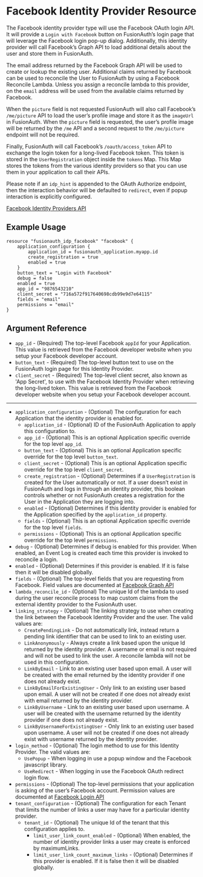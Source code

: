 # Facebook Identity Provider Resource

The Facebook identity provider type will use the Facebook OAuth login API. It will provide a `Login with Facebook` button on FusionAuth’s login page that will leverage the Facebook login pop-up dialog. Additionally, this identity provider will call Facebook’s Graph API to load additional details about the user and store them in FusionAuth.

The email address returned by the Facebook Graph API will be used to create or lookup the existing user. Additional claims returned by Facebook can be used to reconcile the User to FusionAuth by using a Facebook Reconcile Lambda. Unless you assign a reconcile lambda to this provider, on the `email` address will be used from the available claims returned by Facebook.

When the `picture` field is not requested FusionAuth will also call Facebook’s `/me/picture` API to load the user’s profile image and store it as the `imageUrl` in FusionAuth. When the `picture` field is requested, the user’s profile image will be returned by the `/me` API and a second request to the `/me/picture` endpoint will not be required.

Finally, FusionAuth will call Facebook’s `/oauth/access_token` API to exchange the login token for a long-lived Facebook token. This token is stored in the `UserRegistration` object inside the `tokens` Map. This Map stores the tokens from the various identity providers so that you can use them in your application to call their APIs.

Please note if an `idp_hint` is appended to the OAuth Authorize endpoint, then the interaction behavior will be defaulted to `redirect`, even if popup interaction is explicitly configured.

[Facebook Identity Providers API](https://fusionauth.io/docs/v1/tech/apis/identity-providers/facebook)

## Example Usage

```hcl
resource "fusionauth_idp_facebook" "facebook" {
    application_configuration {
        application_id = fusionauth_application.myapp.id
        create_registration = true
        enabled = true
    }
    button_text = "Login with Facebook"
    debug = false
    enabled = true
    app_id = "9876543210"
    client_secret = "716a572f917640698cdb99e9d7e64115"
    fields = "email"
    permissions = "email"
}
```

## Argument Reference

* `app_id` - (Required) The top-level Facebook `appId` for your Application. This value is retrieved from the Facebook developer website when you setup your Facebook developer account.
* `button_text` - (Required) The top-level button text to use on the FusionAuth login page for this Identity Provider.
* `client_secret` - (Required) The top-level client secret, also known as 'App Secret', to use with the Facebook Identity Provider when retrieving the long-lived token. This value is retrieved from the Facebook developer website when you setup your Facebook developer account.

---

* `application_configuration` - (Optional) The configuration for each Application that the identity provider is enabled for.
  * `application_id` - (Optional) ID of the FusionAuth Application to apply this configuration to.
  * `app_id` - (Optional) This is an optional Application specific override for the top level `app_id`.
  * `button_text` - (Optional) This is an optional Application specific override for the top level `button_text`.
  * `client_secret` - (Optional) This is an optional Application specific override for the top level `client_secret`.
  * `create_registration` - (Optional) Determines if a `UserRegistration` is created for the User automatically or not. If a user doesn’t exist in FusionAuth and logs in through an identity provider, this boolean controls whether or not FusionAuth creates a registration for the User in the Application they are logging into.
  * `enabled` - (Optional) Determines if this identity provider is enabled for the Application specified by the `application_id` property.
  * `fields` - (Optional) This is an optional Application specific override for the top level `fields`.
  * `permissions` - (Optional) This is an optional Application specific override for the top level `permissions`.
* `debug` - (Optional) Determines if debug is enabled for this provider. When enabled, an Event Log is created each time this provider is invoked to reconcile a login.
* `enabled` - (Optional) Determines if this provider is enabled. If it is false then it will be disabled globally.
* `fields` - (Optional) The top-level fields that you are requesting from Facebook.
  Field values are documented at [Facebook Graph API](https://developers.facebook.com/docs/graph-api/using-graph-api/)
* `lambda_reconcile_id` - (Optional) The unique Id of the lambda to used during the user reconcile process to map custom claims from the external identity provider to the FusionAuth user.
* `linking_strategy` - (Optional) The linking strategy to use when creating the link between the Facebook Identity Provider and the user.
  The valid values are:
  * `CreatePendingLink` - Do not automatically link, instead return a pending link identifier that can be used to link to an existing user.
  * `LinkAnonymously` - Always create a link based upon the unique Id returned by the identity provider. A username or email is not required and will not be used to link the user. A reconcile lambda will not be used in this configuration.
  * `LinkByEmail` - Link to an existing user based upon email. A user will be created with the email returned by the identity provider if one does not already exist.
  * `LinkByEmailForExistingUser` - Only link to an existing user based upon email. A user will not be created if one does not already exist with email returned by the identity provider.
  * `LinkByUsername` - Link to an existing user based upon username. A user will be created with the username returned by the identity provider if one does not already exist.
  * `LinkByUsernameForExistingUser` - Only link to an existing user based upon username. A user will not be created if one does not already exist with username returned by the identity provider.
* `login_method` - (Optional) The login method to use for this Identity Provider.
  The valid values are:
  * `UsePopup` - When logging in use a popup window and the Facebook javascript library.
  * `UseRedirect` - When logging in use the Facebook OAuth redirect login flow.
* `permissions` - (Optional) The top-level permissions that your application is asking of the user’s Facebook account.
  Permission values are documented at [Facebook Login API](https://developers.facebook.com/docs/permissions/reference)
* `tenant_configuration` - (Optional) The configuration for each Tenant that limits the number of links a user may have for a particular identity provider.
  * `tenant_id` - (Optional) The unique Id of the tenant that this configuration applies to.
    * `limit_user_link_count_enabled` - (Optional) When enabled, the number of identity provider links a user may create is enforced by maximumLinks.
    * `limit_user_link_count_maximum_links` - (Optional) Determines if this provider is enabled. If it is false then it will be disabled globally.
